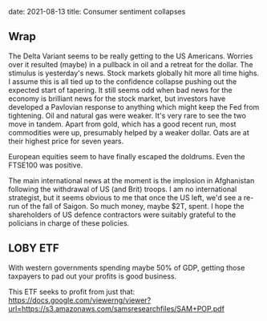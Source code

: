 date: 2021-08-13
title: Consumer sentiment collapses

## Wrap

The Delta Variant seems to be really getting to the US Americans.
Worries over it resulted (maybe) in a pullback in oil and a retreat for the dollar.
The stimulus is yesterday's news.
Stock markets globally hit more all time highs.
I assume this is all tied up to the confidence collapse pushing out the expected start of tapering.
It still seems odd when bad news for the economy is brilliant news for the stock market,
but investors have developed a Pavlovian response to anything which might keep the Fed from tightening.
Oil and natural gas were weaker. It's very rare to see the two move in tandem.
Apart from gold, which has a good recent run, most commodities were up, 
presumably helped by a weaker dollar.
Oats are at their highest price for seven years.

European equities seem to have finally escaped the doldrums. Even the FTSE100 was positive.

The main international news at the moment is the implosion in Afghanistan following the withdrawal of US (and Brit) troops. 
I am no international strategist, but it seems obvious to me that once the US left, we'd see a re-run of the fall of Saigon.
So much money, maybe $2T, spent. I hope the shareholders of US defence contractors were suitably grateful to the policians in charge of these policies.

## LOBY ETF

With western governments spending maybe 50% of GDP, getting those taxpayers to pad out your profits is good business.

This ETF seeks to profit from just that: 
https://docs.google.com/viewerng/viewer?url=https://s3.amazonaws.com/samsresearchfiles/SAM+POP.pdf
